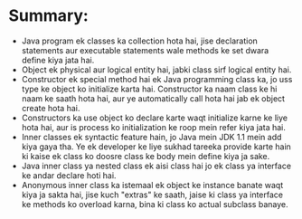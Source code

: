 # Summary:

-  Java program ek classes ka collection hota hai, jise declaration statements aur executable statements wale methods ke set dwara define kiya jata hai.
-  Object ek physical aur logical entity hai, jabki class sirf logical entity hai.
-  Constructor ek special method hai ek Java programming class ka, jo uss type ke object ko initialize karta hai. Constructor ka naam class ke hi naam ke saath hota hai, aur ye automatically call hota hai jab ek object create hota hai.
-  Constructors ka use object ko declare karte waqt initialize karne ke liye hota hai, aur is process ko initialization ke roop mein refer kiya jata hai.
-  Inner classes ek syntactic feature hain, jo Java mein JDK 1.1 mein add kiya gaya tha. Ye ek developer ke liye sukhad tareeka provide karte hain ki kaise ek class ko doosre class ke body mein define kiya ja sake.
-  Java inner class ya nested class ek aisi class hai jo ek class ya interface ke andar declare hoti hai.
-  Anonymous inner class ka istemaal ek object ke instance banate waqt kiya ja sakta hai, jise kuch "extras" ke saath, jaise ki class ya interface ke methods ko overload karna, bina ki class ko actual subclass banaye.
